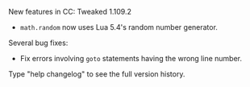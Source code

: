 New features in CC: Tweaked 1.109.2

* `math.random` now uses Lua 5.4's random number generator.

Several bug fixes:
* Fix errors involving `goto` statements having the wrong line number.

Type "help changelog" to see the full version history.
